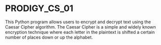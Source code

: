 # PRODIGY_CS_01
This Python program allows users to encrypt and decrypt text using the Caesar Cipher algorithm. The Caesar Cipher is a simple and widely known encryption technique where each letter in the plaintext is shifted a certain number of places down or up the alphabet.
